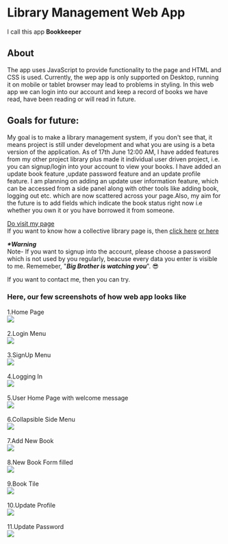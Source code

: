 <h1>Library Management Web App</h1>

<div>I call this app <b>Bookkeeper</b></div>

<h2>About</h2>

<div>The app uses JavaScript to provide functionality to the page and HTML and CSS is used. Currently, the wep app is only supported on Desktop, running it on mobile or tablet browser may lead to problems in styling. In this web app we can login into our account and keep a record of books we have read, have been reading or will read in future.</div>

<h2>Goals for future:</h2>
<div>
    My goal is to make a library management system, if you don't see that, it means project is still under development and what you are using is a beta version of the application. As of 17th June 12:00 AM, I have added features from my other project library plus made it individual user driven project, i.e. you can signup/login into your account to view your books. I have added an update book feature ,update password feature and an update profile feature. I am planning on adding an update user information feature, which can be accessed from a side panel along with other tools like adding book, logging out etc. which are now scattered across your page.Also, my aim for the future is to add fields which indicate the book status right now i.e whether you own it or you have borrowed it from someone.
</div>

[Do visit my page](https://lonewolf045.github.io/library-management/index.html) <br>
If you want to know how a collective library page is, then [click here](https://personal-library.firebaseapp.com/) [or here](https://lonewolf045.github.io/library/index.html)

<b><i>*Warning</i></b><br>
Note- If you want to signup into the account, please choose a password which is not used by you regularly, beacuse every data you enter is visible to me. Rememeber, "<b><i>Big Brother is watching you</i></b>".
:sunglasses:

If you want to contact me, then you can try.

<h3>Here, our few screenshots of how web app looks like</h3>

1.Home Page<br>
![](./images/1.png)
<br><br>
2.Login Menu<br>
![](./images/2.png)
<br><br>
3.SignUp Menu<br>
![](./images/3.png)
<br><br>
4.Logging In<br>
![](./images/4.png)
<br><br>
5.User Home Page with welcome message<br> 
![](./images/5.png)
<br><br>
6.Collapsible Side Menu<br>
![](./images/6.png)
<br><br>
7.Add New Book<br>
![](./images/7.png)
<br><br>
8.New Book Form filled<br>
![](./images/8.png)
<br><br>
9.Book Tile<br>
![](./images/9.png)
<br><br>
10.Update Profile<br>
![](./images/10.png)
<br><br>
11.Update Password<br>
![](./images/11.png)